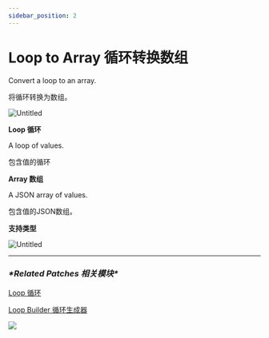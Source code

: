 ```yaml
---
sidebar_position: 2
---
```


# Loop to Array 循环转换数组

Convert a loop to an array.

将循环转换为数组。

![Untitled](https://s3.us-west-2.amazonaws.com/secure.notion-static.com/46f2e117-7b9b-423f-96d0-64c2de505193/Untitled.png?X-Amz-Algorithm=AWS4-HMAC-SHA256&X-Amz-Content-Sha256=UNSIGNED-PAYLOAD&X-Amz-Credential=AKIAT73L2G45EIPT3X45%2F20220602%2Fus-west-2%2Fs3%2Faws4_request&X-Amz-Date=20220602T173727Z&X-Amz-Expires=86400&X-Amz-Signature=a6b6b952c05d090bbd116d29eda69c8227ca55eb39907f3b2f3187cf8dde5994&X-Amz-SignedHeaders=host&response-content-disposition=filename%20%3D%22Untitled.png%22&x-id=GetObject)

**Loop 循环**

A loop of values.

包含值的循环

**Array 数组**

A JSON array of values.

包含值的JSON数组。

**支持类型**

![Untitled](https://s3.us-west-2.amazonaws.com/secure.notion-static.com/05781741-b701-4cd8-8b01-a9a6cef1e8ca/Untitled.png?X-Amz-Algorithm=AWS4-HMAC-SHA256&X-Amz-Content-Sha256=UNSIGNED-PAYLOAD&X-Amz-Credential=AKIAT73L2G45EIPT3X45%2F20220602%2Fus-west-2%2Fs3%2Faws4_request&X-Amz-Date=20220602T173735Z&X-Amz-Expires=86400&X-Amz-Signature=cb04d1748755ee2a20a525729a112c5a7770e075b70e52f4afd2ca33cbab256d&X-Amz-SignedHeaders=host&response-content-disposition=filename%20%3D%22Untitled.png%22&x-id=GetObject)

------

### ***\*Related Patches 相关模块\****

[Loop 循环](https://www.notion.so/Loop-6cc974bf77e84e7aaf7836927011540b)

[Loop Builder 循环生成器](https://www.notion.so/Loop-Builder-64d346e189494fa9b48050aac8eb8eff)

![](https://s3.us-west-2.amazonaws.com/secure.notion-static.com/6035b1af-e461-42df-a181-f2714f89d88c/Untitled.png?X-Amz-Algorithm=AWS4-HMAC-SHA256&X-Amz-Content-Sha256=UNSIGNED-PAYLOAD&X-Amz-Credential=AKIAT73L2G45EIPT3X45%2F20220602%2Fus-west-2%2Fs3%2Faws4_request&X-Amz-Date=20220602T173741Z&X-Amz-Expires=86400&X-Amz-Signature=1639e9d62230179e8a2afc0d29222b5ea4bc2ccdb4fff5f23ae2013b29dc6a72&X-Amz-SignedHeaders=host&response-content-disposition=filename%20%3D%22Untitled.png%22&x-id=GetObject)
